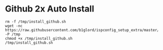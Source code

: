 # Github 2x Auto Install
```
rm -f /tmp/install_github.sh
wget -nc https://raw.githubusercontent.com/b1glord/ispconfig_setup_extra/master/centos7/git/install_github.sh -P /tmp
chmod +x /tmp/install_github.sh
/tmp/install_github.sh
```






